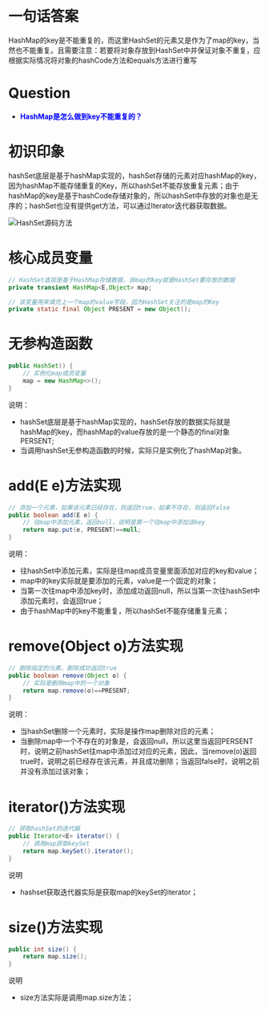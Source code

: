 一句话答案
====

HashMap的key是不能重复的，而这里HashSet的元素又是作为了map的key，当然也不能重复。且需要注意：若要将对象存放到HashSet中并保证对象不重复，应根据实际情况将对象的hashCode方法和equals方法进行重写

Question
====

* <label style="color:blue">**HashMap是怎么做到key不能重复的？**</label>

初识印象
====

hashSet底层是基于hashMap实现的，hashSet存储的元素对应hashMap的key，因为hashMap不能存储重复的Key，所以hashSet不能存放重复元素；由于hashMap的key是基于hashCode存储对象的，所以hashSet中存放的对象也是无序的；hashSet也没有提供get方法，可以通过Iterator迭代器获取数据。

![HashSet源码方法](https://github.com/DemoTransfer/demotransfer/blob/master/java/interview/picture/HashSet%E6%BA%90%E7%A0%81%E6%96%B9%E6%B3%95.PNG)


核心成员变量
====

```Java
// HashSet底层是基于HashMap存储数据，该map的key就是HashSet要存放的数据
private transient HashMap<E,Object> map;

// 该变量用来填充上一个map的value字段，因为HashSet关注的是map的Key
private static final Object PRESENT = new Object();
```


无参构造函数
====

```Java
public HashSet() {
    // 实例化map成员变量
    map = new HashMap<>();
}
```
说明：
* hashSet底层是基于hashMap实现的，hashSet存放的数据实际就是hashMap的key，而hashMap的value存放的是一个静态的final对象PERSENT;
* 当调用hashSet无参构造函数的时候，实际只是实例化了hashMap对象。


add(E e)方法实现
====

```Java
// 添加一个元素，如果该元素已经存在，则返回true，如果不存在，则返回false
public boolean add(E e) {
    // 往map中添加元素，返回null，说明是第一个往map中添加该key
    return map.put(e, PRESENT)==null;
}
```
说明：
* 往hashSet中添加元素，实际是往map成员变量里面添加对应的key和value；
* map中的key实际就是要添加的元素，value是一个固定的对象；
* 当第一次往map中添加key时，添加成功返回null，所以当第一次往hashSet中添加元素时，会返回true；
* 由于hashMap中的key不能重复，所以hashSet不能存储重复元素；


remove(Object o)方法实现
====

```Java
// 删除指定的元素，删除成功返回true
public boolean remove(Object o) {
    // 实际是删除map中的一个对象
    return map.remove(o)==PRESENT;
}
```
说明：
* 当hashSet删除一个元素时，实际是操作map删除对应的元素；
* 当删除map中一个不存在的对象是，会返回null，所以这里当返回PERSENT时，说明之前hashSet往map中添加过对应的元素，因此，当remove(o)返回true时，说明之前已经存在该元素，并且成功删除；当返回false时，说明之前并没有添加过该对象；


iterator()方法实现
====

```Java
// 获取hashSet的迭代器
public Iterator<E> iterator() {
    // 调用map获取keySet
    return map.keySet().iterator();
}
```
说明

* hashset获取迭代器实际是获取map的keySet的iterator；


size()方法实现
====

```Java
public int size() {
    return map.size();
}
```
说明

* size方法实际是调用map.size方法；
